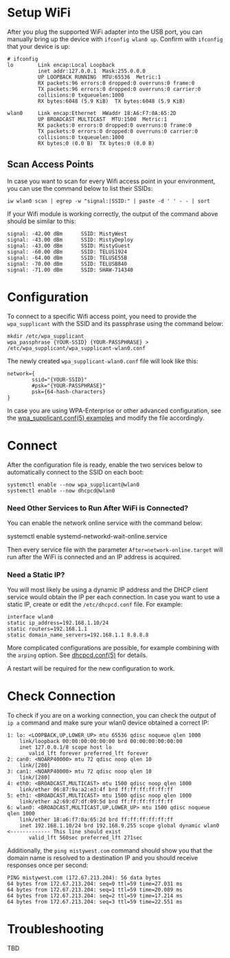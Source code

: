 
# Setup WiFi

After you plug the supported WiFi adapter into the USB port, you can manually bring up the device with `ifconfig wlan0 up`. Confirm with `ifconfig` that your device is up:
```
# ifconfig
lo        Link encap:Local Loopback
          inet addr:127.0.0.1  Mask:255.0.0.0
          UP LOOPBACK RUNNING  MTU:65536  Metric:1
          RX packets:96 errors:0 dropped:0 overruns:0 frame:0
          TX packets:96 errors:0 dropped:0 overruns:0 carrier:0
          collisions:0 txqueuelen:1000
          RX bytes:6048 (5.9 KiB)  TX bytes:6048 (5.9 KiB)

wlan0     Link encap:Ethernet  HWaddr 18:A6:F7:0A:65:2D
          UP BROADCAST MULTICAST  MTU:1500  Metric:1
          RX packets:0 errors:0 dropped:0 overruns:0 frame:0
          TX packets:0 errors:0 dropped:0 overruns:0 carrier:0
          collisions:0 txqueuelen:1000
          RX bytes:0 (0.0 B)  TX bytes:0 (0.0 B)
```
## Scan Access Points

In case you want to scan for every Wifi access point in your environment, you can use the command below to list their SSIDs:

    iw wlan0 scan | egrep -w "signal:|SSID:" | paste -d ' ' - - | sort
      
If your Wifi module is working correctly, the output of the command above should be similar to this:

    signal: -42.00 dBm      SSID: MistyWest
    signal: -43.00 dBm      SSID: MistyDeploy
    signal: -43.00 dBm      SSID: MistyGuest
    signal: -60.00 dBm      SSID: TELUS1924
    signal: -64.00 dBm      SSID: TELUSE55B
    signal: -70.00 dBm      SSID: TELUSB840
    signal: -71.00 dBm      SSID: SHAW-714340

# Configuration

To connect to a specific Wifi access point, you need to provide the `wpa_supplicant` with the SSID and its passphrase using the command below:

    mkdir /etc/wpa_supplicant
    wpa_passphrase {YOUR-SSID} {YOUR-PASSPHRASE} > /etc/wpa_supplicant/wpa_supplicant-wlan0.conf
    
The newly created `wpa_supplicant-wlan0.conf` file will look like this:

    network={
            ssid="{YOUR-SSID}"
            #psk="{YOUR-PASSPHRASE}"
            psk={64-hash-characters}
    }
    
In case you are using WPA-Enterprise or other advanced configuration, see the [wpa_supplicant.conf(5) examples](https://man.archlinux.org/man/wpa_supplicant.conf.5) and modify the file accordingly.
    
# Connect

After the configuration file is ready, enable the two services below to automatically connect to the SSID on each boot:
    
    systemctl enable --now wpa_supplicant@wlan0
    systemctl enable --now dhcpcd@wlan0
    
### Need Other Services to Run After WiFi is Connected?

You can enable the network online service with the command below:

   systemctl enable systemd-networkd-wait-online.service
   
Then every service file with the parameter `After=network-online.target` will run after the WiFi is connected and an IP address is acquired.
    
### Need a Static IP?
You will most likely be using a dynamic IP address and the DHCP client service would obtain the IP per each connection. In case you want to use a static IP, create or edit the `/etc/dhcpcd.conf` file. For example:

    interface wlan0
    static ip_address=192.168.1.10/24	
    static routers=192.168.1.1
    static domain_name_servers=192.168.1.1 8.8.8.8
    
More complicated configurations are possible, for example combining with the `arping` option. See [dhcpcd.conf(5)](https://man.archlinux.org/man/dhcpcd.conf.5) for details.

A restart will be required for the new configuration to work.
    
# Check Connection

To check if you are on a working connection, you can check the output of `ip a` command and make sure your wlan0 device obtained a correct IP:

    1: lo: <LOOPBACK,UP,LOWER_UP> mtu 65536 qdisc noqueue qlen 1000
        link/loopback 00:00:00:00:00:00 brd 00:00:00:00:00:00
        inet 127.0.0.1/8 scope host lo
           valid_lft forever preferred_lft forever
    2: can0: <NOARP40000> mtu 72 qdisc noop qlen 10
        link/[280] 
    3: can1: <NOARP40000> mtu 72 qdisc noop qlen 10
        link/[280] 
    4: eth0: <BROADCAST,MULTICAST> mtu 1500 qdisc noop qlen 1000
        link/ether 06:87:9a:a2:e3:4f brd ff:ff:ff:ff:ff:ff
    5: eth1: <BROADCAST,MULTICAST> mtu 1500 qdisc noop qlen 1000
        link/ether a2:69:d7:df:09:5d brd ff:ff:ff:ff:ff:ff
    6: wlan0: <BROADCAST,MULTICAST,UP,LOWER_UP> mtu 1500 qdisc noqueue qlen 1000
        link/ether 18:a6:f7:0a:65:2d brd ff:ff:ff:ff:ff:ff
        inet 192.168.1.10/24 brd 192.168.9.255 scope global dynamic wlan0     <------------- This line should exist
           valid_lft 560sec preferred_lft 271sec

Additionally, the `ping mistywest.com` command should show you that the domain name is resolved to a destination IP and you should receive responses once per second:

    PING mistywest.com (172.67.213.204): 56 data bytes
    64 bytes from 172.67.213.204: seq=0 ttl=59 time=27.031 ms
    64 bytes from 172.67.213.204: seq=1 ttl=59 time=20.089 ms
    64 bytes from 172.67.213.204: seq=2 ttl=59 time=17.214 ms
    64 bytes from 172.67.213.204: seq=3 ttl=59 time=22.551 ms
    
# Troubleshooting

TBD
